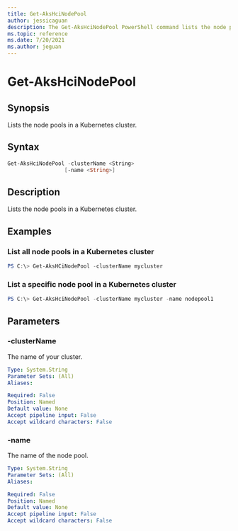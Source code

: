 ```yaml
---
title: Get-AksHciNodePool
author: jessicaguan
description: The Get-AksHciNodePool PowerShell command lists the node pools in a Kubernetes cluster.
ms.topic: reference
ms.date: 7/20/2021
ms.author: jeguan
---
```


# Get-AksHciNodePool

## Synopsis
Lists the node pools in a Kubernetes cluster.

## Syntax

```powershell
Get-AksHciNodePool -clusterName <String>
                  [-name <String>]
```

## Description
Lists the node pools in a Kubernetes cluster.

## Examples

### List all node pools in a Kubernetes cluster
```powershell
PS C:\> Get-AksHCiNodePool -clusterName mycluster
```

### List a specific node pool in a Kubernetes cluster
```powershell
PS C:\> Get-AksHciNodePool -clusterName mycluster -name nodepool1
```

## Parameters

### -clusterName
The name of your cluster.

```yaml
Type: System.String
Parameter Sets: (All)
Aliases:

Required: False
Position: Named
Default value: None
Accept pipeline input: False
Accept wildcard characters: False
```

### -name
The name of the node pool.

```yaml
Type: System.String
Parameter Sets: (All)
Aliases:

Required: False
Position: Named
Default value: None
Accept pipeline input: False
Accept wildcard characters: False
```
